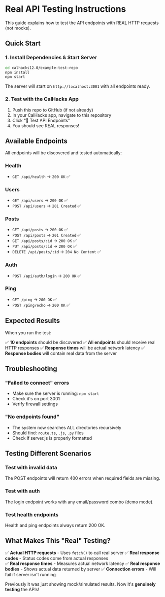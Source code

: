 # Real API Testing Instructions

This guide explains how to test the API endpoints with REAL HTTP requests (not mocks).

## Quick Start

### 1. Install Dependencies & Start Server

```bash
cd calhacks12.0/example-test-repo
npm install
npm start
```

The server will start on `http://localhost:3001` with all endpoints ready.

### 2. Test with the CalHacks App

1. Push this repo to GitHub (if not already)
2. In your CalHacks app, navigate to this repository
3. Click "🧪 Test API Endpoints"
4. You should see REAL responses!

## Available Endpoints

All endpoints will be discovered and tested automatically:

### Health

- `GET /api/health` → `200 OK` ✅

### Users

- `GET /api/users` → `200 OK` ✅
- `POST /api/users` → `201 Created` ✅

### Posts

- `GET /api/posts` → `200 OK` ✅
- `POST /api/posts` → `201 Created` ✅
- `GET /api/posts/:id` → `200 OK` ✅
- `PUT /api/posts/:id` → `200 OK` ✅
- `DELETE /api/posts/:id` → `204 No Content` ✅

### Auth

- `POST /api/auth/login` → `200 OK` ✅

### Ping

- `GET /ping` → `200 OK` ✅
- `POST /ping/echo` → `200 OK` ✅

## Expected Results

When you run the test:

✅ **10 endpoints** should be discovered
✅ **All endpoints** should receive real HTTP responses
✅ **Response times** will be actual network latency
✅ **Response bodies** will contain real data from the server

## Troubleshooting

### "Failed to connect" errors

- Make sure the server is running: `npm start`
- Check it's on port 3001
- Verify firewall settings

### "No endpoints found"

- The system now searches ALL directories recursively
- Should find: `route.ts`, `.js`, `.py` files
- Check if server.js is properly formatted

## Testing Different Scenarios

### Test with invalid data

The POST endpoints will return 400 errors when required fields are missing.

### Test with auth

The login endpoint works with any email/password combo (demo mode).

### Test health endpoints

Health and ping endpoints always return 200 OK.

## What Makes This "Real" Testing?

✅ **Actual HTTP requests** - Uses `fetch()` to call real server
✅ **Real response codes** - Status codes come from actual responses  
✅ **Real response times** - Measures actual network latency
✅ **Real response bodies** - Shows actual data returned by server
✅ **Connection errors** - Will fail if server isn't running

Previously it was just showing mock/simulated results. Now it's **genuinely testing** the APIs!
